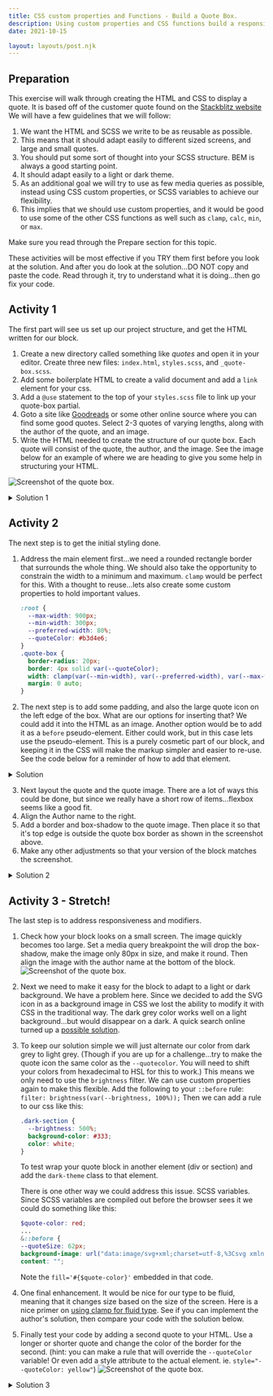 ```yaml
---
title: CSS custom properties and Functions - Build a Quote Box.
description: Using custom properties and CSS functions build a responsive, dynamic component to display quotes.
date: 2021-10-15

layout: layouts/post.njk
---
```


## Preparation

This exercise will walk through creating the HTML and CSS to display a quote. It is based off of the customer quote found on the [Stackblitz website](https://stackblitz.com) We will have a few guidelines that we will follow:

1. We want the HTML and SCSS we write to be as reusable as possible.
2. This means that it should adapt easily to different sized screens, and large and small quotes.
3. You should put some sort of thought into your SCSS structure. BEM is always a good starting point.
4. It should adapt easily to a light or dark theme.
5. As an additional goal we will try to use as few media queries as possible, instead using CSS custom properties, or SCSS variables to achieve our flexibility.
6. This implies that we should use custom properties, and it would be good to use some of the other CSS functions as well such as `clamp`, `calc`, `min`, or `max`.

Make sure you read through the Prepare section for this topic.

These activities will be most effective if you TRY them first before you look at the solution. And after you do look at the solution...DO NOT copy and paste the code. Read through it, try to understand what it is doing...then go fix your code.

## Activity 1

The first part will see us set up our project structure, and get the HTML written for our block.

1. Create a new directory called something like _quotes_ and open it in your editor. Create three new files: `index.html`, `styles.scss`, and `_quote-box.scss`.
2. Add some boilerplate HTML to create a valid document and add a `link` element for your css.
3. Add a `@use` statement to the top of your `styles.scss` file to link up your quote-box partial.
4. Goto a site like [Goodreads](https://www.goodreads.com/quotes) or some other online source where you can find some good quotes. Select 2-3 quotes of varying lengths, along with the author of the quote, and an image.
5. Write the HTML needed to create the structure of our quote box. Each quote will consist of the quote, the author, and the image. See the image below for an example of where we are heading to give you some help in structuring your HTML.

![Screenshot of the quote box.](../../../../img/custom-properties-quote-box.png)

<details>
<summary>Solution 1</summary>

```html
<section class="quote-box">
  <div class="quote-box__quote">
    <p>
      Everybody is a genius. But if you judge a fish by its ability to climb a
      tree, it will live its whole life believing that it is stupid.
    </p>
    <p class="quote-box__quote-author">Albert Einstein</p>
  </div>
  <div class="quote-box__author-image">
    <img src="albert.jpeg" alt="Albert Einstein" />
  </div>
</section>
```

</details>

## Activity 2

The next step is to get the initial styling done.

1. Address the main element first...we need a rounded rectangle border that surrounds the whole thing. We should also take the opportunity to constrain the width to a minimum and maximum. `clamp` would be perfect for this. With a thought to reuse...lets also create some custom properties to hold important values.

   ```scss
   :root {
     --max-width: 900px;
     --min-width: 300px;
     --preferred-width: 80%;
     --quoteColor: #b3d4e6;
   }
   .quote-box {
     border-radius: 20px;
     border: 4px solid var(--quoteColor);
     width: clamp(var(--min-width), var(--preferred-width), var(--max-width));
     margin: 0 auto;
   }
   ```

2. The next step is to add some padding, and also the large quote icon on the left edge of the box. What are our options for inserting that? We could add it into the HTML as an image. Another option would be to add it as a `before` pseudo-element. Either could work, but in this case lets use the pseudo-element. This is a purely cosmetic part of our block, and keeping it in the CSS will make the markup simpler and easier to re-use. See the code below for a reminder of how to add that element.

<details>
<summary> Solution</summary>

```scss
.quote-box {
  border-radius: 20px;
  border: 4px solid var(--quoteColor);
  width: clamp(var(--min-width), var(--preferred-width), var(--max-width));
  margin: 0 auto;
  padding: 3em;
  &__quote {
    position: relative;
    &::before {
      --quoteSize: 62px;
      background-image: url("data:image/svg+xml;charset=utf-8,%3Csvg xmlns='http://www.w3.org/2000/svg' viewBox='0 0 20.458 20.544'%3E%3Cpath fill='%23333' d='M11.37 20.544v-9.792c-.043-1.408.16-2.73.607-3.968a10.31 10.31 0 0 1 1.889-3.265 10.414 10.414 0 0 1 2.912-2.336 10.382 10.382 0 0 1 3.68-1.184v4.224c-1.622.556-2.731 1.376-3.328 2.464-.598 1.089-.896 2.423-.896 4h4.224v9.856H11.37zm-11.364 0v-9.792c-.043-1.408.16-2.73.608-3.968A10.311 10.311 0 0 1 2.502 3.52a10.414 10.414 0 0 1 2.912-2.336A10.369 10.369 0 0 1 9.094 0v4.224C7.472 4.779 6.363 5.6 5.766 6.688c-.598 1.089-.896 2.423-.896 4h4.224v9.856H.006z'/%3E%3C/svg%3E");
      content: "";
      height: var(--quoteSize);
      width: var(--quoteSize);
      position: absolute;
      left: -90px;
      top: 0;
    }
  }
}
```

As you review that code think about the following questions:

1.  Why did we add `position:relative` to the `.quote-box___quote` rule?
2.  What benefit would adding the custom property `--quoteSize` give us?

   </details>

3. Next layout the quote and the quote image. There are a lot of ways this could be done, but since we really have a short row of items...flexbox seems like a good fit.
4. Align the Author name to the right.
5. Add a border and box-shadow to the quote image. Then place it so that it's top edge is outside the quote box border as shown in the screenshot above.
6. Make any other adjustments so that your version of the block matches the screenshot.

<details>
<summary>Solution 2</summary>

```scss
:root {
  --max-width: 900px;
  --min-width: 300px;
  --preferred-width: 80%;
  --quoteColor: #b3d4e6;
}

.quote-box {
  border-radius: 20px;
  border: 4px solid var(--quoteColor);
  width: clamp(var(--min-width), var(--preferred-width), var(--max-width));
  margin: 0 auto;
  display: flex;
  padding: 3em;
  gap: 1em;
  &__quote {
    position: relative;

    &::before {
      --quoteSize: 62px;
      background-image: url("data:image/svg+xml;charset=utf-8,%3Csvg xmlns='http://www.w3.org/2000/svg' viewBox='0 0 20.458 20.544'%3E%3Cpath fill='%23333' d='M11.37 20.544v-9.792c-.043-1.408.16-2.73.607-3.968a10.31 10.31 0 0 1 1.889-3.265 10.414 10.414 0 0 1 2.912-2.336 10.382 10.382 0 0 1 3.68-1.184v4.224c-1.622.556-2.731 1.376-3.328 2.464-.598 1.089-.896 2.423-.896 4h4.224v9.856H11.37zm-11.364 0v-9.792c-.043-1.408.16-2.73.608-3.968A10.311 10.311 0 0 1 2.502 3.52a10.414 10.414 0 0 1 2.912-2.336A10.369 10.369 0 0 1 9.094 0v4.224C7.472 4.779 6.363 5.6 5.766 6.688c-.598 1.089-.896 2.423-.896 4h4.224v9.856H.006z'/%3E%3C/svg%3E");
      content: "";

      height: var(--quoteSize);
      width: var(--quoteSize);
      position: absolute;
      left: -90px;
      top: 0;
    }
    &-author {
      text-align: right;
    }
  }
  &__author-image {
    & img {
      margin-top: -4em;
      border: 4px solid var(--quoteColor);
      box-shadow: 10px 10px 0 var(--quoteColor);
    }
  }
}
```

</details>

## Activity 3 - Stretch!

The last step is to address responsiveness and modifiers.

1. Check how your block looks on a small screen. The image quickly becomes too large. Set a media query breakpoint the will drop the box-shadow, make the image only 80px in size, and make it round. Then align the image with the author name at the bottom of the block.
   ![Screenshot of the quote box.](../../../../img/custom-properties-quote-box-sm.png)
2. Next we need to make it easy for the block to adapt to a light or dark background. We have a problem here. Since we decided to add the SVG icon in as a background image in CSS we lost the ability to modify it with CSS in the traditional way. The dark grey color works well on a light background...but would disappear on a dark. A quick search online turned up a [possible solution](https://css-tricks.com/solved-with-css-colorizing-svg-backgrounds/).
3. To keep our solution simple we will just alternate our color from dark grey to light grey. (Though if you are up for a challenge...try to make the quote icon the same color as the `--quotecolor`. You will need to shift your colors from hexadecimal to HSL for this to work.) This means we only need to use the `brightness` filter. We can use custom properties again to make this flexible. Add the following to your `::before` rule: `filter: brightness(var(--brightness, 100%));` Then we can add a rule to our css like this:

   ```scss
   .dark-section {
     --brightness: 500%;
     background-color: #333;
     color: white;
   }
   ```

   To test wrap your quote block in another element (div or section) and add the `dark-theme` class to that element.

   <div class="callout">
    <p>There is one other way we could address this issue. SCSS variables. Since SCSS variables are compiled out before the browser sees it we could do something like this:

   ```scss
   $quote-color: red;
   ...
   &::before {
   --quoteSize: 62px;
   background-image: url("data:image/svg+xml;charset=utf-8,%3Csvg xmlns='http://www.w3.org/2000/svg' viewBox='0 0 20.458 20.544'%3E%3Cpath fill='#{$quote-color}' d='M11.37 20.544v-9.792c-.043-1.408.16-2.73.607-3.968a10.31 10.31 0 0 1 1.889-3.265 10.414 10.414 0 0 1 2.912-2.336 10.382 10.382 0 0 1 3.68-1.184v4.224c-1.622.556-2.731 1.376-3.328 2.464-.598 1.089-.896 2.423-.896 4h4.224v9.856H11.37zm-11.364 0v-9.792c-.043-1.408.16-2.73.608-3.968A10.311 10.311 0 0 1 2.502 3.52a10.414 10.414 0 0 1 2.912-2.336A10.369 10.369 0 0 1 9.094 0v4.224C7.472 4.779 6.363 5.6 5.766 6.688c-.598 1.089-.896 2.423-.896 4h4.224v9.856H.006z'/%3E%3C/svg%3E");
   content: "";
   ```

   Note the `fill='#{$quote-color}'` embedded in that code.

4. One final enhancement. It would be nice for our type to be fluid, meaning that it changes size based on the size of the screen. Here is a nice primer on [using clamp for fluid type](https://piccalil.li/tutorial/fluid-typography-with-css-clamp/). See if you can implement the author's solution, then compare your code with the solution below.

5. Finally test your code by adding a second quote to your HTML. Use a longer or shorter quote and change the color of the border for the second. (hint: you can make a rule that will override the `--quoteColor` variable! Or even add a style attribute to the actual element. ie. `style="--quoteColor: yellow"`)
   ![Screenshot of the quote box.](../../../../img/custom-properties-quote-box-final.png)

<details>
<summary>Solution 3</summary>

```scss
// styles.scss
h1,
h2,
h3,
h4,
h5,
h6,
p {
  font-size: clamp(
    var(--fluid-type-min, 1rem),
    calc(1rem + var(--fluid-type-target, 3vw)),
    var(--fluid-type-max, 1.3rem)
  );
}
```

```scss
//_quote-box.scss
:root {
  --max-width: 900px;
  --min-width: 300px;
  --preferred-width: 80%;
  --quoteColor: #b3d4e6;
}

.quote-box {
  border-radius: 20px;
  border: 4px solid var(--quoteColor);
  width: clamp(var(--min-width), var(--preferred-width), var(--max-width));
  margin: 0 auto;
  display: flex;
  padding: 3em;
  gap: 1em;
  &__quote {
    position: relative;
    --fluid-type-min: 1.2rem;
    --fluid-type-target: 2.5vw;
    --fluid-type-max: 2.4rem;
    p {
      filter: brightness(var(--brightness, 100%));
    }

    &::before {
      --quoteSize: 62px;
      background-image: url("data:image/svg+xml;charset=utf-8,%3Csvg xmlns='http://www.w3.org/2000/svg' viewBox='0 0 20.458 20.544'%3E%3Cpath fill='%23333' d='M11.37 20.544v-9.792c-.043-1.408.16-2.73.607-3.968a10.31 10.31 0 0 1 1.889-3.265 10.414 10.414 0 0 1 2.912-2.336 10.382 10.382 0 0 1 3.68-1.184v4.224c-1.622.556-2.731 1.376-3.328 2.464-.598 1.089-.896 2.423-.896 4h4.224v9.856H11.37zm-11.364 0v-9.792c-.043-1.408.16-2.73.608-3.968A10.311 10.311 0 0 1 2.502 3.52a10.414 10.414 0 0 1 2.912-2.336A10.369 10.369 0 0 1 9.094 0v4.224C7.472 4.779 6.363 5.6 5.766 6.688c-.598 1.089-.896 2.423-.896 4h4.224v9.856H.006z'/%3E%3C/svg%3E");
      content: "";
      filter: brightness(var(--brightness, 100%));
      height: var(--quoteSize);
      width: var(--quoteSize);
      position: absolute;
      left: -90px;
      top: 0;
    }
    &-author {
      text-align: right;
    }
  }
  &__author-image {
    @media (max-width: 680px) {
      align-self: flex-end;
    }
    & img {
      margin-top: -4em;

      border: 4px solid var(--quoteColor);
      box-shadow: 10px 10px 0 var(--quoteColor);
      @media (max-width: 680px) {
        border-radius: 100%;
        box-shadow: initial;
        width: 80px;
      }
    }
  }
}

.dark-section {
  --brightness: 500%;
  background-color: #333;
  color: white;
}
```

</details>
